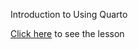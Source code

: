 Introduction to Using Quarto

[Click here](http://www.schlosslab.org/quarto_code_club/quarto_intro.html) to see the lesson
